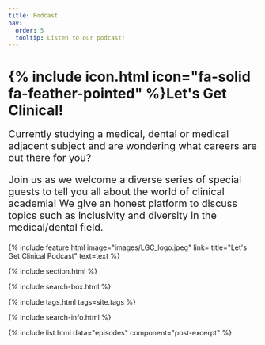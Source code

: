 ```yaml
---
title: Podcast
nav:
  order: 5
  tooltip: Listen to our podcast!
---
```


# {% include icon.html icon="fa-solid fa-feather-pointed" %}Let's Get Clinical!
<span style="font-size: 20px;">
Currently studying a medical, dental or medical adjacent subject and are wondering what careers are out there for you?

Join us as we welcome a diverse series of special guests to tell you all about the world of clinical academia! We give an honest platform to discuss topics such as inclusivity and diversity in the medical/dental field. 

</span>

{%
  include feature.html
  image="images/LGC_logo.jpeg"
  link=
  title="Let's Get Clinical Podcast"
  text=text
%}

{% include section.html %}

{% include search-box.html %}

{% include tags.html tags=site.tags %}

{% include search-info.html %}

{% include list.html data="episodes" component="post-excerpt" %}
